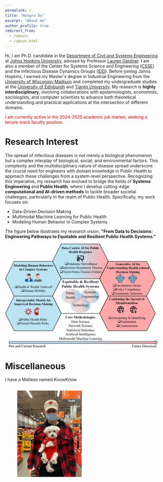 ```yaml
---
permalink: /
title: "Hongru Du"
excerpt: "About me"
author_profile: true
redirect_from: 
  - /about/
  - /about.html
---
```


Hi, I am Ph.D. candidate in the [Department of Civil and Systems Engineering](https://engineering.jhu.edu/case/) at [Johns Hopkins University](https://www.jhu.edu/), advised by Professor [Lauren Gardner](https://engineering.jhu.edu/faculty/lauren-gardner/). I am also a member of the Center for Systems Science and Engineering ([CSSE](https://systems.jhu.edu/)) and the Infectious Disease Dynamics Groups ([IDD](https://www.iddynamics.jhsph.edu/)). Before joining Johns Hopkins, I earned my Master's degree in Industrial Engineering from the [University of Wisconsin-Madison](https://www.wisc.edu/) and completed my undergraduate studies at the [University of Edinburgh](https://www.ed.ac.uk/) and [Tianjin University](https://www.tju.edu.cn/english/index.htm). My research is **highly interdisciplinary**, involving collaborations with epidemiologists, economists, sociologists, and computer scientists to advance both theoretical understanding and practical applications at the intersection of different domains.

<span style="color: red;">I am currently active in the 2024-2025 academic job market, seeking a tenure-track faculty position.</span>

Research Interest
======
The spread of infectious diseases is not merely a biological phenomenon but a complex interplay of biological, social, and environmental factors. This complexity and the multidisciplinary nature of disease spread underscore the crucial need for engineers with domain knowledge in Public Health to approach these challenges from a system-level perspective. Recognizing this imperative, my research has evolved to bridge the fields of **Systems Engineering** and **Public Health**, where I develop cutting-edge **computational and AI-driven methods** to tackle broader societal challenges, particularly in the realm of Public Health. Specifically, my work focuses on: 
<ul>
  <li>Data-Driven Decision Making</li>
  <li>Multimodal Machine Learning for Public Health</li>
  <li>Modeling Human Behavior in Complex Systems</li>
</ul>

The figure below illustrates my research vision, **"From Data to Decisions: Engineering Pathways to Equitable and Resilient Public Health Systems."**

![Profile Picture](images/vision.png)

Miscellaneous
======
I have a Maltese named KnowKnow.
<figure style="float: left;">
    <img src='/images/knowknow.jpg' style='width:50%;'>
</figure>
